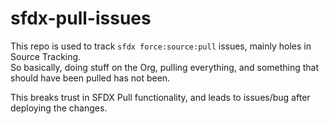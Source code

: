 # sfdx-pull-issues
This repo is used to track `sfdx force:source:pull` issues, mainly holes in Source Tracking.  
So basically, doing stuff on the Org, pulling everything, and something that should have been pulled has not been.

This breaks trust in SFDX Pull functionality, and leads to issues/bug after deploying the changes.
